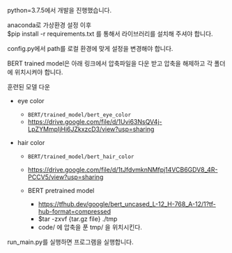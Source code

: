 python=3.7.5에서 개발을 진행했습니다.

anaconda로 가상환경 설정 이후  
$pip install -r requirements.txt 를 통해서 라이브러리를 설치해 주셔야 합니다.

config.py에서 path를 로컬 환경에 맞게 설정을 변경해야 합니다.

BERT trained model은 아래 링크에서 압축파일을 다운 받고 압축을 해제하고 각 폴더에 위치시켜야 합니다.

훈련된 모델 다운

- eye color

  - `BERT/trained_model/bert_eye_color`
  - https://drive.google.com/file/d/1Uvi63NsQV4j-LpZYMmpIjHi6JZkxzcD3/view?usp=sharing

- hair color

  - `BERT/trained_model/bert_hair_color`
  - https://drive.google.com/file/d/1tJfdvmknNMfpj14VCB6GDV8_4R-PCCV5/view?usp=sharing

  - BERT pretrained model
    - https://tfhub.dev/google/bert_uncased_L-12_H-768_A-12/1?tf-hub-format=compressed
    - $tar -zxvf {tar.gz file} ./tmp
    - code/ 에 압축을 푼 tmp/ 을 위치시킨다.

run_main.py를 실행하면 프로그램을 실행합니다.
